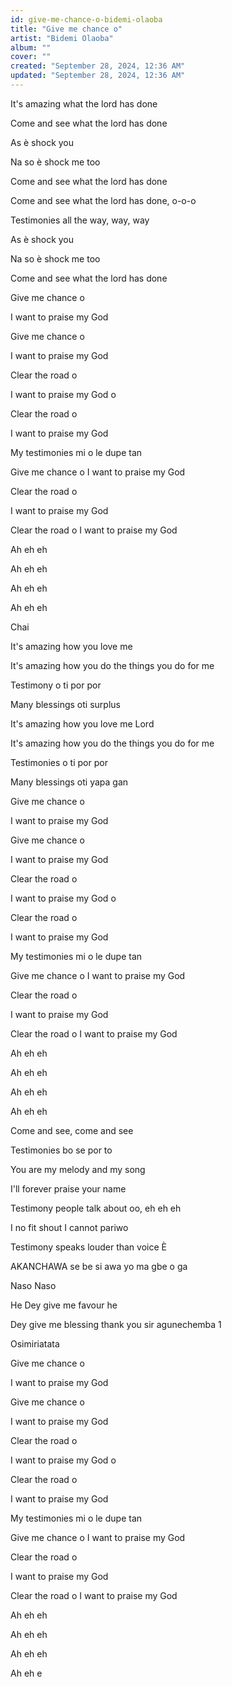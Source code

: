 ```yaml
---
id: give-me-chance-o-bidemi-olaoba
title: "Give me chance o"
artist: "Bidemi Olaoba"
album: ""
cover: ""
created: "September 28, 2024, 12:36 AM"
updated: "September 28, 2024, 12:36 AM"
---
```


It's amazing what the lord has done

Come and see what the lord has done

As è shock you

Na so è shock me too

Come and see what the lord has done


Come and see what the lord has done, o-o-o

Testimonies all the way, way, way

As è shock you

Na so è shock me too

Come and see what the lord has done


Give me chance o

I want to praise my God


Give me chance o

I want to praise my God


Clear the road o

I want to praise my God o


Clear the road o

I want to praise my God


My testimonies mi o le dupe tan

Give me chance o I want to praise my God


Clear the road o

I want to praise my God


Clear the road o I want to praise my God


Ah eh eh

Ah eh eh

Ah eh eh

Ah eh eh


Chai

It's amazing how you love me

It's amazing how you do the things you do for me

Testimony o ti por por

Many blessings oti surplus

It's amazing how you love me Lord

It's amazing how you do the things you do for me

Testimonies o ti por por

Many blessings oti yapa gan


Give me chance o

I want to praise my God


Give me chance o

I want to praise my God


Clear the road o

I want to praise my God o


Clear the road o

I want to praise my God


My testimonies mi o le dupe tan

Give me chance o I want to praise my God


Clear the road o

I want to praise my God


Clear the road o I want to praise my God


Ah eh eh

Ah eh eh

Ah eh eh

Ah eh eh


Come and see, come and see

Testimonies bo se por to

You are my melody and my song

I'll forever praise your name

Testimony people talk about oo, eh eh eh

I no fit shout I cannot pariwo

Testimony speaks louder than voice È


AKANCHAWA se be si awa yo ma gbe o ga


Naso Naso

He Dey give me favour he

Dey give me blessing thank you sir agunechemba 1

Osimiriatata


Give me chance o

I want to praise my God


Give me chance o

I want to praise my God


Clear the road o

I want to praise my God o


Clear the road o

I want to praise my God


My testimonies mi o le dupe tan

Give me chance o I want to praise my God


Clear the road o

I want to praise my God


Clear the road o I want to praise my God


Ah eh eh

Ah eh eh

Ah eh eh

Ah eh e
